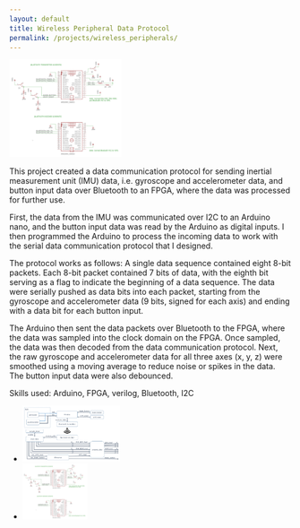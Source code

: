 ```yaml
---
layout: default
title: Wireless Peripheral Data Protocol
permalink: /projects/wireless_peripherals/
---
```


<img src="/assets/images/projects/wireless_peripherals/wireless-peripherals_schematic.PNG" width="200" class="left" alt="alt text">

This project created a data communication protocol for sending inertial measurement unit (IMU) data, i.e. gyroscope and accelerometer data, and button input data over Bluetooth to an FPGA, where the data was processed for further use.

First, the data from the IMU was communicated over I2C to an Arduino nano, and the button input data was read by the Arduino as digital inputs. I then programmed the Arduino to process the incoming data to work with the serial data communication protocol that I designed. 

The protocol works as follows: A single data sequence contained eight 8-bit packets. Each 8-bit packet contained 7 bits of data, with the eighth bit serving as a flag to indicate the beginning of a data sequence. The data were serially pushed as data bits into each packet, starting from the gyroscope and accelerometer data (9 bits, signed for each axis) and ending with a data bit for each button input.

The Arduino then sent the data packets over Bluetooth to the FPGA, where the data was sampled into the clock domain on the FPGA. Once sampled, the data was then decoded from the data communication protocol. Next, the raw gyroscope and accelerometer data for all three axes (x, y, z) were smoothed using a moving average to reduce noise or spikes in the data. The button input data were also debounced.

Skills used: Arduino, FPGA, verilog, Bluetooth, I2C

<div class="clear"></div>

<ul class="image-list">
    <li>
        <a href="/assets/images/projects/wireless_peripherals/wireless-peripherals_block-diagram.PNG">
        <img src="/assets/images/projects/wireless_peripherals/wireless-peripherals_block-diagram.PNG" height="100" alt="alt text"></a>
    </li>
    <li>
        <a href="/assets/images/projects/wireless_peripherals/wireless-peripherals_schematic.PNG">
        <img src="/assets/images/projects/wireless_peripherals/wireless-peripherals_schematic.PNG" height="100" alt="alt text"></a>
    </li>
<!--    <li>
        <a href="/assets/images/projects/amplifier/amplifier_picture.JPG">
        <img src="/assets/images/projects/amplifier/amplifier_picture.JPG" height="100" alt="alt text"></a>
    </li>
    <li>
        <a href="/assets/images/projects/amplifier/amplifier_picture.JPG">
        <img src="/assets/images/projects/amplifier/amplifier_picture.JPG" height="100" alt="alt text"></a>
    </li>
    <li>
        <a href="/assets/images/projects/amplifier/amplifier_picture.JPG">
        <img src="/assets/images/projects/amplifier/amplifier_picture.JPG" height="100" alt="alt text"></a>
    </li> -->
</ul>
